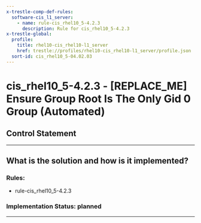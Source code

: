 ```yaml
---
x-trestle-comp-def-rules:
  software-cis_l1_server:
    - name: rule-cis_rhel10_5-4.2.3
      description: Rule for cis_rhel10_5-4.2.3
x-trestle-global:
  profile:
    title: rhel10-cis_rhel10-l1_server
    href: trestle://profiles/rhel10-cis_rhel10-l1_server/profile.json
  sort-id: cis_rhel10_5-04.02.03
---
```


# cis_rhel10_5-4.2.3 - \[REPLACE_ME\] Ensure Group Root Is The Only Gid 0 Group (Automated)

## Control Statement

______________________________________________________________________

## What is the solution and how is it implemented?

<!-- For implementation status enter one of: implemented, partial, planned, alternative, not-applicable -->

<!-- Note that the list of rules under ### Rules: is read-only and changes will not be captured after assembly to JSON -->

<!-- Add control implementation description here for control: cis_rhel10_5-4.2.3 -->

### Rules:

  - rule-cis_rhel10_5-4.2.3

### Implementation Status: planned

______________________________________________________________________
